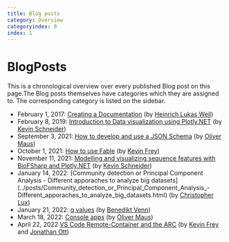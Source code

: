 ```yaml
---
title: Blog posts
category: Overview
categoryindex: 0
index: 1
---
```

# BlogPosts

This is a chronological overview over every published Blog post on this page.The Blog posts themselves have categories which they are assigned to. The corresponding category is listed on the sidebar.

* February 1, 2017: [Creating a Documentation](..\posts\documentation.html) (by [Heinrich Lukas Weil](https://github.com/HLWeil))
* February 8, 2019: [Introduction to Data visualization using Plotly.NET](..\posts\WorkshopSeries_3_plotly.html) (by [Kevin Schneider](https://github.com/kMutagene))
* September 3, 2021: [How to develop and use a JSON Schema](..\posts\0_how2JSONSchema.html) (by [Oliver Maus](https://github.com/omaus))
* October 1, 2021: [How to use Fable](../posts/1_how2Fable.html) (by [Kevin Frey](https://github.com/Freymaurer))
* November 11, 2021: [Modelling and visualizing sequence features with BioFSharp and Plotly.NET](../posts/3_sequence_features.html) (by [Kevin Schneider](https://github.com/kMutagene))
* January 14, 2022: [Community detection or Principal Component Analysis - Different apporaches to analyze big datasets](../posts/Community_detection_or_Principal_Component_Analysis_- Different_apporaches_to_analyze_big_datasets.html) (by [Christopher Lux](https://github.com/LibraChris))
* January 21, 2022: [q values](../posts/4_qvalues.html) (by [Benedikt Venn](https://github.com/bvenn))
* March 18, 2022: [Console apps](../posts/consoleTools.html) (by [Oliver Maus](https://github.com/omaus))
* April 22, 2022 [VS Code Remote-Container and the ARC](../posts/5_devcontainer_arc.html) (by [Kevin Frey](https://github.com/Freymaurer) and [Jonathan Ott](https://github.com/Joott))
